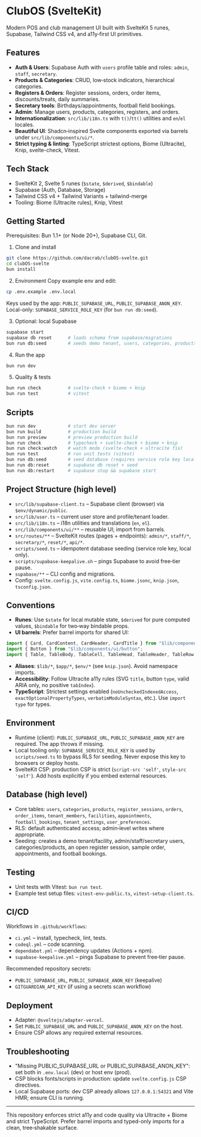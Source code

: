 # ClubOS (SvelteKit)

Modern POS and club management UI built with SvelteKit 5 runes, Supabase, Tailwind CSS v4, and a11y‑first UI primitives.

## Features
- **Auth & Users**: Supabase Auth with `users` profile table and roles: `admin`, `staff`, `secretary`.
- **Products & Categories**: CRUD, low‑stock indicators, hierarchical categories.
- **Registers & Orders**: Register sessions, orders, order items, discounts/treats, daily summaries.
- **Secretary tools**: Birthdays/appointments, football field bookings.
- **Admin**: Manage users, products, categories, registers, and orders.
- **Internationalization**: `src/lib/i18n.ts` with `t()`/`tt()` utilities and `en`/`el` locales.
- **Beautiful UI**: Shadcn‑inspired Svelte components exported via barrels under `src/lib/components/ui/*`.
- **Strict typing & linting**: TypeScript strictest options, Biome (Ultracite), Knip, svelte-check, Vitest.

## Tech Stack
- SvelteKit 2, Svelte 5 runes (`$state`, `$derived`, `$bindable`)
- Supabase (Auth, Database, Storage)
- Tailwind CSS v4 + Tailwind Variants + tailwind-merge
- Tooling: Biome (Ultracite rules), Knip, Vitest

## Getting Started
Prerequisites: Bun 1.1+ (or Node 20+), Supabase CLI, Git.

1) Clone and install
```bash
git clone https://github.com/dacrab/clubOS-svelte.git
cd clubOS-svelte
bun install
```

2) Environment
Copy example env and edit:
```bash
cp .env.example .env.local
```

Keys used by the app: `PUBLIC_SUPABASE_URL`, `PUBLIC_SUPABASE_ANON_KEY`. Local-only: `SUPABASE_SERVICE_ROLE_KEY` (for `bun run db:seed`).

3) Optional: local Supabase
```bash
supabase start
supabase db reset      # loads schema from supabase/migrations
bun run db:seed        # seeds demo tenant, users, categories, products, orders
```

4) Run the app
```bash
bun run dev
```

5) Quality & tests
```bash
bun run check          # svelte-check + biome + knip
bun run test           # vitest
```

## Scripts
```bash
bun run dev            # start dev server
bun run build          # production build
bun run preview        # preview production build
bun run check          # typecheck + svelte-check + biome + knip
bun run check:watch    # watch mode (svelte-check + ultracite fix)
bun run test           # run unit tests (vitest)
bun run db:seed        # seed database (requires service role key locally)
bun run db:reset       # supabase db reset + seed
bun run db:restart     # supabase stop && supabase start
```

## Project Structure (high level)
- `src/lib/supabase-client.ts` – Supabase client (browser) via `$env/dynamic/public`.
- `src/lib/user.ts` – current user store and profile/tenant loader.
- `src/lib/i18n.ts` – i18n utilities and translations (`en`, `el`).
- `src/lib/components/ui/**` – reusable UI; import from barrels.
- `src/routes/**` – SvelteKit routes (pages + endpoints): `admin/*`, `staff/*`, `secretary/*`, `reset/*`, `api/*`.
- `scripts/seed.ts` – idempotent database seeding (service role key, local only).
- `scripts/supabase-keepalive.sh` – pings Supabase to avoid free‑tier pause.
- `supabase/**` – CLI config and migrations.
- Config: `svelte.config.js`, `vite.config.ts`, `biome.jsonc`, `knip.json`, `tsconfig.json`.

## Conventions
- **Runes**: Use `$state` for local mutable state, `$derived` for pure computed values, `$bindable` for two‑way bindable props.
- **UI barrels**: Prefer barrel imports for shared UI:
```ts
import { Card, CardContent, CardHeader, CardTitle } from "$lib/components/ui/card";
import { Button } from "$lib/components/ui/button";
import { Table, TableBody, TableCell, TableHead, TableHeader, TableRow } from "$lib/components/ui/table";
```
- **Aliases**: `$lib/*`, `$app/*`, `$env/*` (see `knip.json`). Avoid namespace imports.
- **Accessibility**: Follow Ultracite a11y rules (SVG `title`, button `type`, valid ARIA only, no positive `tabIndex`).
- **TypeScript**: Strictest settings enabled (`noUncheckedIndexedAccess`, `exactOptionalPropertyTypes`, `verbatimModuleSyntax`, etc.). Use `import type` for types.

## Environment
- Runtime (client): `PUBLIC_SUPABASE_URL`, `PUBLIC_SUPABASE_ANON_KEY` are required. The app throws if missing.
- Local tooling only: `SUPABASE_SERVICE_ROLE_KEY` is used by `scripts/seed.ts` to bypass RLS for seeding. Never expose this key to browsers or deploy hosts.
- SvelteKit CSP: production CSP is strict (`script-src 'self'`, `style-src 'self'`). Add hosts explicitly if you embed external resources.

## Database (high level)
- Core tables: `users`, `categories`, `products`, `register_sessions`, `orders`, `order_items`, `tenant_members`, `facilities`, `appointments`, `football_bookings`, `tenant_settings`, `user_preferences`.
- RLS: default authenticated access; admin‑level writes where appropriate.
- Seeding: creates a demo tenant/facility, admin/staff/secretary users, categories/products, an open register session, sample order, appointments, and football bookings.

## Testing
- Unit tests with Vitest: `bun run test`.
- Example test setup files: `vitest-env-public.ts`, `vitest-setup-client.ts`.

## CI/CD
Workflows in `.github/workflows`:
- `ci.yml` – install, typecheck, lint, tests.
- `codeql.yml` – code scanning.
- `dependabot.yml` – dependency updates (Actions + npm).
- `supabase-keepalive.yml` – pings Supabase to prevent free‑tier pause.

Recommended repository secrets:
- `PUBLIC_SUPABASE_URL`, `PUBLIC_SUPABASE_ANON_KEY` (keepalive)
- `GITGUARDIAN_API_KEY` (if using a secrets scan workflow)

## Deployment
- Adapter: `@sveltejs/adapter-vercel`.
- Set `PUBLIC_SUPABASE_URL` and `PUBLIC_SUPABASE_ANON_KEY` on the host.
- Ensure CSP allows any required external resources.

## Troubleshooting
- "Missing PUBLIC_SUPABASE_URL or PUBLIC_SUPABASE_ANON_KEY": set both in `.env.local` (dev) or host env (prod).
- CSP blocks fonts/scripts in production: update `svelte.config.js` CSP directives.
- Local Supabase ports: dev CSP already allows `127.0.0.1:54321` and Vite HMR; ensure CLI is running.

---
This repository enforces strict a11y and code quality via Ultracite + Biome and strict TypeScript. Prefer barrel imports and typed-only imports for a clean, tree‑shakable surface.
